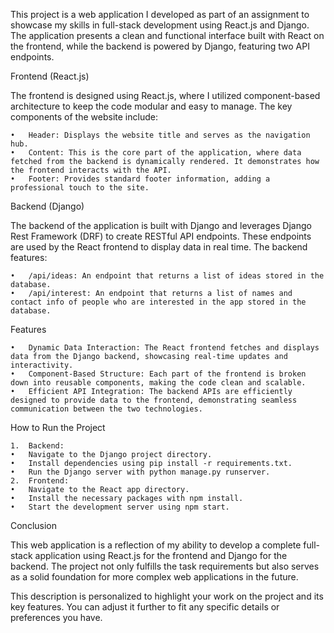 This project is a web application I developed as part of an assignment to showcase my skills in full-stack development using React.js and Django. The application presents a clean and functional interface built with React on the frontend, while the backend is powered by Django, featuring two API endpoints.

Frontend (React.js)

The frontend is designed using React.js, where I utilized component-based architecture to keep the code modular and easy to manage. The key components of the website include:

	•	Header: Displays the website title and serves as the navigation hub.
	•	Content: This is the core part of the application, where data fetched from the backend is dynamically rendered. It demonstrates how the frontend interacts with the API.
	•	Footer: Provides standard footer information, adding a professional touch to the site.

Backend (Django)

The backend of the application is built with Django and leverages Django Rest Framework (DRF) to create RESTful API endpoints. These endpoints are used by the React frontend to display data in real time. The backend features:

	•	/api/ideas: An endpoint that returns a list of ideas stored in the database.
	•	/api/interest: An endpoint that returns a list of names and contact info of people who are interested in the app stored in the database.

Features

	•	Dynamic Data Interaction: The React frontend fetches and displays data from the Django backend, showcasing real-time updates and interactivity.
	•	Component-Based Structure: Each part of the frontend is broken down into reusable components, making the code clean and scalable.
	•	Efficient API Integration: The backend APIs are efficiently designed to provide data to the frontend, demonstrating seamless communication between the two technologies.

How to Run the Project

	1.	Backend:
	•	Navigate to the Django project directory.
	•	Install dependencies using pip install -r requirements.txt.
	•	Run the Django server with python manage.py runserver.
	2.	Frontend:
	•	Navigate to the React app directory.
	•	Install the necessary packages with npm install.
	•	Start the development server using npm start.

Conclusion

This web application is a reflection of my ability to develop a complete full-stack application using React.js for the frontend and Django for the backend. The project not only fulfills the task requirements but also serves as a solid foundation for more complex web applications in the future.

This description is personalized to highlight your work on the project and its key features. You can adjust it further to fit any specific details or preferences you have.
